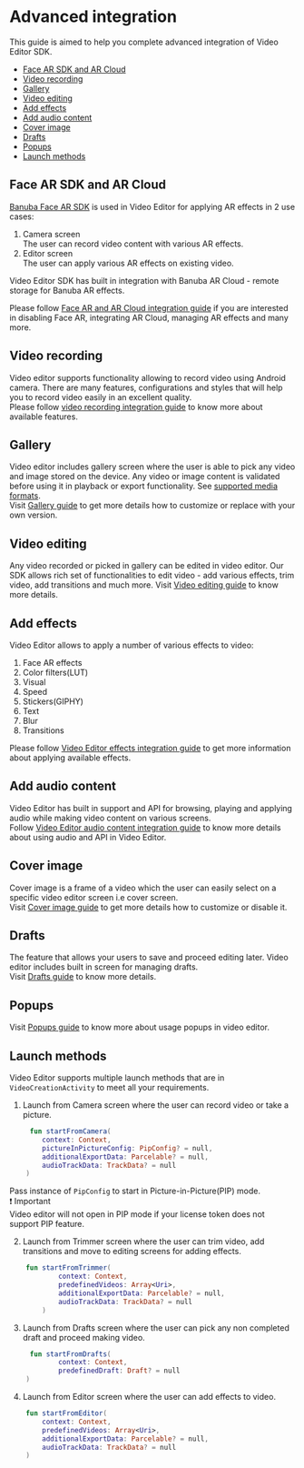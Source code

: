 # Advanced integration

This guide is aimed to help you complete advanced integration of Video Editor SDK.

- [Face AR SDK and AR Cloud](#Face-AR-SDK-and-AR-Cloud)
- [Video recording](#Video-recording)
- [Gallery](#Gallery)
- [Video editing](#Video-editing)
- [Add effects](#Add-effects)
- [Add audio content](#Add-audio-content)
- [Cover image](#Cover-image)
- [Drafts](#Drafts)
- [Popups](#Popups)
- [Launch methods](#Launch-methods)

## Face AR SDK and AR Cloud
[Banuba Face AR SDK](https://www.banuba.com/facear-sdk/face-filters) is used in Video Editor for applying AR effects in 2 use cases:
1. Camera screen  
   The user can record video content with various AR effects.
2. Editor screen  
   The user can apply various AR effects on existing video.

Video Editor SDK has built in integration with Banuba AR Cloud - remote storage for Banuba AR effects.

Please follow [Face AR and AR Cloud integration guide](guide_far_arcloud.md) if you are interested in disabling Face AR,
integrating AR Cloud, managing AR effects and many more.

## Video recording
Video editor supports functionality allowing to record video using Android camera. There are many features, configurations and styles 
that will help you to record video easily in an excellent quality.  
Please follow [video recording integration guide](guide_video_recording.md) to know more about available features.

## Gallery
Video editor includes gallery screen where the user is able to pick any video and image stored on the device. 
Any video or image content is validated before using it in playback or export functionality. See [supported media formats](../README.md#Supported-media-formats).  
Visit [Gallery guide](guide_gallery.md) to get more details how to customize or replace with your own version.

## Video editing
Any video recorded or picked in gallery can be edited in video editor. Our SDK allows rich set of functionalities to 
edit video - add various effects, trim video, add transitions and much more.
Visit [Video editing guide](guide_video_editing.md) to know more details.

## Add effects
Video Editor allows to apply a number of various effects to video:
1. Face AR effects
2. Color filters(LUT)
3. Visual
4. Speed
5. Stickers(GIPHY)
6. Text
7. Blur
8. Transitions

Please follow [Video Editor effects integration guide](guide_effects.md) to get more information about applying available effects.


## Add audio content
Video Editor has built in support and API for browsing, playing and applying audio while making video content on various screens.  
Follow [Video Editor audio content integration guide](guide_audio_content.md) to know more details about using audio and API in Video Editor.


## Cover image
Cover image is a frame of a video which the user can easily select on a specific video editor screen i.e cover screen.  
Visit [Cover image guide](guide_cover_image.md) to get more details how to customize or disable it.

## Drafts
The feature that allows your users to save and proceed editing later. Video editor includes built in screen for managing drafts.  
Visit [Drafts guide](guide_drafts.md) to know more details.

## Popups
Visit [Popups guide](guide_popus.md) to know more about usage popups in video editor.

## Launch methods
Video Editor supports multiple launch methods that are in ```VideoCreationActivity``` to meet all your requirements.

1. Launch from Camera screen where the user can record video or take a picture.
```kotlin
     fun startFromCamera(
        context: Context,
        pictureInPictureConfig: PipConfig? = null,
        additionalExportData: Parcelable? = null,
        audioTrackData: TrackData? = null
    )
  ```

Pass instance of ```PipConfig``` to start in Picture-in-Picture(PIP) mode.  
:exclamation: Important  
Video editor will not open in PIP mode if your license token does not support PIP feature.

2. Launch from Trimmer screen where the user can trim video, add transitions and move to editing screens for adding effects.
```kotlin
    fun startFromTrimmer(
            context: Context,
            predefinedVideos: Array<Uri>,
            additionalExportData: Parcelable? = null,
            audioTrackData: TrackData? = null
        )
  ```

3. Launch from Drafts screen where the user can pick any non completed draft and proceed making video.
```kotlin
     fun startFromDrafts(
            context: Context,
            predefinedDraft: Draft? = null
    )
 ```
4. Launch from Editor screen where the user can add effects to video.
```kotlin
    fun startFromEditor(
        context: Context,
        predefinedVideos: Array<Uri>,
        additionalExportData: Parcelable? = null,
        audioTrackData: TrackData? = null
    )
```


